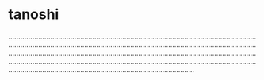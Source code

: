 # tanoshi

.............................................................................................................................................................................................................................................................................................................................................................................................................................................................................................................................................................................................................